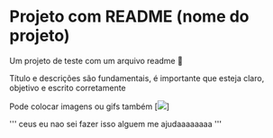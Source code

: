 # Projeto com README (nome do projeto)
Um projeto de teste com um arquivo readme 🥲

Título e descrições são fundamentais, é importante que esteja claro, objetivo e escrito corretamente

Pode colocar imagens ou gifs também
[<img src="URL">]

'''
ceus eu nao sei fazer isso alguem me ajudaaaaaaaa
'''